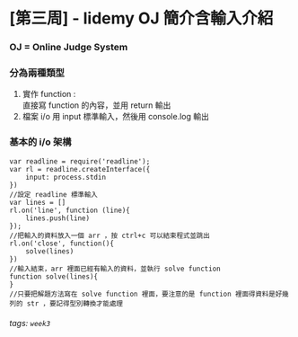 # [第三周] - lidemy OJ 簡介含輸入介紹
### OJ = Online Judge System
### 分為兩種類型
1. 實作 function :  
直接寫 function 的內容，並用 return 輸出
3. 檔案 i/o
用 input 標準輸入，然後用 console.log 輸出

### 基本的 i/o 架構
```javascript=
var readline = require('readline');
var rl = readline.createInterface({
    input: process.stdin
})
//設定 readline 標準輸入
var lines = []
rl.on('line', function (line){
    lines.push(line)
});
//把輸入的資料放入一個 arr ，按 ctrl+c 可以結束程式並跳出
rl.on('close', function(){
    solve(lines)
})
//輸入結束，arr 裡面已經有輸入的資料，並執行 solve function
function solve(lines){
} 
//只要把解題方法寫在 solve function 裡面，要注意的是 function 裡面得資料是好幾列的 str ，要記得型別轉換才能處理

```

###### tags: `week3`